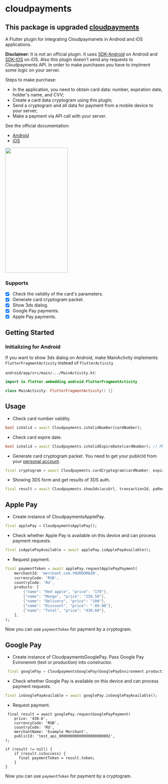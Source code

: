 # cloudpayments
## This package is upgraded [cloudpayments](https://pub.dev/packages/cloudpayments)

A Flutter plugin for integrating Cloudpaymanets in Android and iOS applications.

__Disclaimer__: It is not an official plugin. It uses [SDK-Android](https://github.com/cloudpayments/SDK-Android) on Android and [SDK-IOS](https://github.com/cloudpayments/SDK-iOS) on iOS.
Also this plugin doesn't send any requests to Cloudpayments API. In order to make purchases you have to implment some logic on your server.

Steps to make purchase:
- In the application, you need to obtain card data: number, expiration date, holder's name, and CVV;
- Create a card data cryptogram using this plugin;
- Send a cryptogram and all data for payment from a mobile device to your server;
- Make a payment via API call with your server.

See the official documentation:
- [Android](https://developers.cloudpayments.ru/#sdk-dlya-android)
- [iOS](https://developers.cloudpayments.ru/#sdk-dlya-ios)

<img src="https://raw.githubusercontent.com/shoshideveloper/cloudpayments_upgraded/master/images/example.gif"
width=200 height=400/>

### Supports

- [X] Check the validity of the card's parameters.
- [X] Generate card cryptogram packet.
- [X] Show 3ds dialog.
- [X] Google Pay payments.
- [X] Apple Pay payments.

## Getting Started

### Initializing for Android

If you want to show 3ds dialog on Android, make MainActivity implements `FlutterFragmentActivity` instead of `FlutterActivity`

`android/app/src/main/.../MainActivity.kt`:

```kotlin
import io.flutter.embedding.android.FlutterFragmentActivity

class MainActivity: FlutterFragmentActivity() {}
```

## Usage

- Check card number validity.

```dart
bool isValid = await Cloudpayments.isValidNumber(cardNumber);
```

- Check card expire date.

```dart
bool isValid = await Cloudpayments.isValidExpireDate(cardNumber); // MM/yy
```

- Generate card cryptogram packet. You need to get your publicId from your [personal account](https://merchant.cloudpayments.ru/login).

```dart
final cryptogram = await Cloudpayments.cardCryptogram(cardNumber, expireDate, cvcCode, publicId);
```

- Showing 3DS form and get results of 3DS auth.

```dart
final result = await Cloudpayments.show3ds(acsUrl, transactionId, paReq);
```

## Apple Pay

- Create instance of CloudpaymentsApplePay.

```dart
final applePay = CloudpaymentsApplePay();
```

- Check whether Apple Pay is available on this device and can process payment requests.

```dart
final isApplePayAvailable = await applePay.isApplePayAvailable();
```

- Request payment.

```dart
final paymentToken = await applePay.requestApplePayPayment(
    merchantId: 'merchant.com.YOURDOMAIN',
    currencyCode: 'RUB',
    countryCode: 'RU',
    products: [
        {"name": "Red apple", "price": "170"},
        {"name": "Mango", "price": "250.50"},
        {"name": "Delivery", "price": "100"},
        {"name": "Discount", "price": "-89.90"},
        {"name": "Total", "price": "430.60"},
    ],
);
```
Now you can use `paymentToken` for payment by a cryptogram.

## Google Pay

- Create instance of CloudpaymentsGooglePay. Pass Google Pay Evironemnt (test or production) into constructor.

```dart
 final googlePay = CloudpaymentsGooglePay(GooglePayEnvironment.production);
 ```

 - Check whether Google Pay is available on this device and can process payment requests.

```dart
final isGooglePayAvailable = await googlePay.isGooglePayAvailable();
```

- Request payment.

```
 final result = await googlePay.requestGooglePayPayment(
    price: '430.6',
    currencyCode: 'RUB',
    countryCode: 'RU',
    merchantName: 'Example Merchant',
    publicId: 'test_api_00000000000000000000002',
);

if (result != null) {
    if (result.isSuccess) {
      final paymentToken = result.token;
    }
}

```
Now you can use `paymentToken` for payment by a cryptogram.